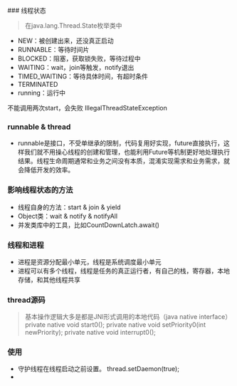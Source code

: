 ### 线程状态
> 在java.lang.Thread.State枚举类中

- NEW：被创建出来，还没真正启动
- RUNNABLE：等待时间片
- BLOCKED：阻塞，获取锁失败，等待过程中
- WAITING：wait，join等触发，notify退出
- TIMED_WAITING：等待具体时间，有超时条件
- TERMINATED
- running：运行中

不能调用两次start，会失败 IllegalThreadStateException


### runnable & thread
- runnable是接口，不受单继承的限制，代码复用好实现，future直接执行，这样我们就不用操心线程的创建和管理，也能利用Future等机制更好地处理执行结果。线程生命周期通常和业务之间没有本质，混淆实现需求和业务需求，就会降低开发的效率。


### 影响线程状态的方法
- 线程自身的方法：start & join & yield
- Object类：wait & notify & notifyAll
- 并发类库中的工具，比如CountDownLatch.await()



### 线程和进程
- 进程是资源分配最小单元，线程是系统调度最小单元
- 进程可以有多个线程，线程是任务的真正运行者，有自己的栈，寄存器，本地存储，和其他线程共享

### thread源码
> 基本操作逻辑大多是都是JNI形式调用的本地代码（java native interface）
private native void start0();
private native void setPriority0(int newPriority);
private native void interrupt0();



### 使用
- 守护线程在线程启动之前设置。 thread.setDaemon(true);
- 


